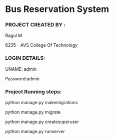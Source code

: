 # Bus Reservation System

### PROJECT CREATED BY :

Ragul M

6235 - AVS College Of Technology

### LOGIN DETAILS:

UNAME: admin

Password:admin

### Project Running steps:

python manage.py makemigrations

python manage.py migrate

python manage.py createsuperuser

python manage.py runserver
